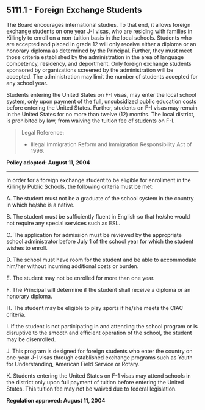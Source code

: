 ## 5111.1 - Foreign Exchange Students

The Board encourages international studies. To that end, it allows foreign exchange students on one year J-I visas, who are residing with families in Killingly to enroll on a non-tuition basis in the local schools. Students who are accepted and placed in grade 12 will only receive either a diploma or an honorary diploma as determined by the Principal. Further, they must meet those criteria established by the administration in the area of language competency, residency, and deportment. Only foreign exchange students sponsored by organizations screened by the administration will be accepted. The administration may limit the number of students accepted for any school year.

Students entering the United States on F-I visas, may enter the local school system, only upon payment of the full, unsubsidized public education costs before entering the United States. Further, students on F-I visas may remain in the United States for no more than twelve (12) months. The local district, is prohibited by law, from waiving the tuition fee of students on F-I.

> Legal Reference:  
>  
> * Illegal Immigration Reform and Immigration Responsibility Act of 1996.

**Policy adopted:  August 11, 2004**

---

In order for a foreign exchange student to be eligible for enrollment in the Killingly Public Schools, the following criteria must be met:

A.  The student must not be a graduate of the school system in the country in which he/she is a native.

B.  The student must be sufficiently fluent in English so that he/she would not require any special services such as ESL.

C.  The application for admission must be reviewed by the appropriate school administrator before July 1 of the school year for which the student wishes to enroll.

D.  The school must have room for the student and be able to accommodate him/her without incurring additional costs or burden.

E.  The student may not be enrolled for more than one year.

F.  The Principal will determine if the student shall receive a diploma or an honorary diploma.

H.  The student may be eligible to play sports if he/she meets the CIAC criteria.

I.  If the student is not participating in and attending the school program or is disruptive to the smooth and efficient operation of the school, the student may be disenrolled.

J.  This program is designed for foreign students who enter the country on one-year J-I visas through established exchange programs such as Youth for Understanding, American Field Service or Rotary.

K.  Students entering the United States on F-1 visas may attend schools in the district only upon full payment of tuition before entering the United States. This tuition fee may not be waived due to federal legislation.

**Regulation approved:  August 11, 2004**

